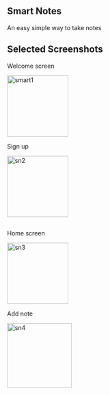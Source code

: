 ## Smart Notes

An easy simple way to take notes

## Selected Screenshots
Welcome screen

<img width="143" alt="smart1" src="https://github.com/MwenyaG/SmartNotes/assets/163680035/3c86f4d8-b1cd-4149-9b30-221f0ec12c14">

Sign up

<img width="143" alt="sn2" src="https://github.com/MwenyaG/SmartNotes/assets/163680035/56aae669-0629-4561-9168-1e5bcc5bbd39">

##
Home screen

<img width="143" alt="sn3" src="https://github.com/MwenyaG/SmartNotes/assets/163680035/073ad9d3-88ff-4840-ba17-95c27e10f793">

Add note

<img width="151" alt="sn4" src="https://github.com/MwenyaG/SmartNotes/assets/163680035/4b0513b0-29bc-4769-bb7c-30b30512168e">



